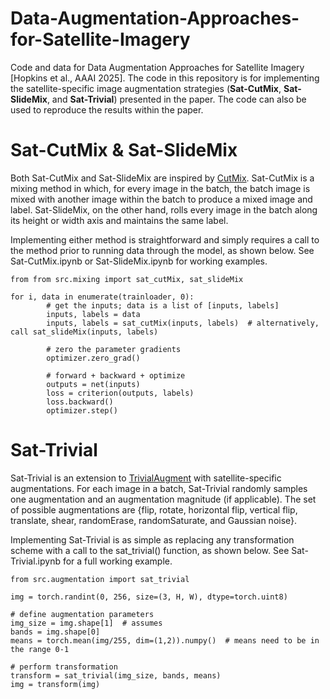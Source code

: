 # Data-Augmentation-Approaches-for-Satellite-Imagery
Code and data for Data Augmentation Approaches for Satellite Imagery [Hopkins et al., AAAI 2025]. The code in this repository is for implementing the satellite-specific image augmentation strategies (**Sat-CutMix**, **Sat-SlideMix**, and **Sat-Trivial**) presented in the paper. The code can also be used to reproduce the results within the paper.   


# Sat-CutMix & Sat-SlideMix
Both Sat-CutMix and Sat-SlideMix are inspired by [CutMix](https://arxiv.org/abs/1905.04899). Sat-CutMix is a mixing method in which, for every image in the batch, the batch image is mixed with another image within the batch to produce a mixed image and label. Sat-SlideMix, on the other hand, rolls every image in the batch along its height or width axis and maintains the same label. 

Implementing either method is straightforward and simply requires a call to the method prior to running data through the model, as shown below. See Sat-CutMix.ipynb or Sat-SlideMix.ipynb for working examples.

```
from from src.mixing import sat_cutMix, sat_slideMix

for i, data in enumerate(trainloader, 0):
        # get the inputs; data is a list of [inputs, labels]
        inputs, labels = data
        inputs, labels = sat_cutMix(inputs, labels)  # alternatively, call sat_slideMix(inputs, labels) 

        # zero the parameter gradients
        optimizer.zero_grad()

        # forward + backward + optimize
        outputs = net(inputs)
        loss = criterion(outputs, labels)
        loss.backward()
        optimizer.step()
```

# Sat-Trivial
Sat-Trivial is an extension to [TrivialAugment](https://arxiv.org/abs/2103.10158) with satellite-specific augmentations. For each image in a batch, Sat-Trivial randomly samples one augmentation and an augmentation magnitude (if applicable). The set of possible augmentations are {flip, rotate, horizontal flip, vertical flip, translate, shear, randomErase, randomSaturate, and Gaussian noise}. 

Implementing Sat-Trivial is as simple as replacing any transformation scheme with a call to the sat_trivial() function, as shown below. See Sat-Trivial.ipynb for a full working example.

```
from src.augmentation import sat_trivial

img = torch.randint(0, 256, size=(3, H, W), dtype=torch.uint8)

# define augmentation parameters
img_size = img.shape[1]  # assumes
bands = img.shape[0]
means = torch.mean(img/255, dim=(1,2)).numpy()  # means need to be in the range 0-1

# perform transformation 
transform = sat_trivial(img_size, bands, means)
img = transform(img)
```
